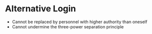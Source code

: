 # Alternative Login

* Cannot be replaced by personnel with higher authority than oneself
* Cannot undermine the three-power separation principle
